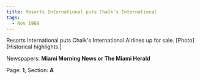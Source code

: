 ```yaml
---  
title: Resorts International puts Chalk's International  
tags:  
  - Nov 1989  
---  
```

  
Resorts International puts Chalk's International Airlines up for sale. [Photo] [Historical highlights.]  
  
Newspapers: **Miami Morning News or The Miami Herald**  
  
Page: **1**, Section: **A** 
